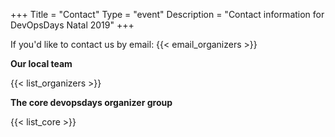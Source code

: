+++
Title = "Contact"
Type = "event"
Description = "Contact information for DevOpsDays Natal 2019"
+++

If you'd like to contact us by email: {{< email_organizers >}}

**Our local team**

{{< list_organizers >}}

**The core devopsdays organizer group**

{{< list_core >}}
